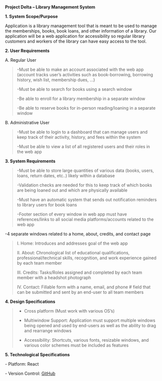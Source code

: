 **Project Delta – Library Management System**

**1. System Scope/Purpose**

Application is a library management tool that is meant to be used to
manage the memberships, books, book loans, and other information of a
library. Our application will be a web application for accessibility so
regular library customers and workers of the library can have easy
access to the tool.

**2. User Requirements**

A. Regular User

> -Must be able to make an account associated with the web app (account
> tracks user’s activities such as book-borrowing, borrowing history,
> wish list, membership dues, ...)
>
> \-Must be able to search for books using a search window
>
> -Be able to enroll for a library membership in a separate window
>
> -Be able to reserve books for in-person reading/loaning in a separate
> window

B. Administrative User

> \-Must be able to login to a dashboard that can manage users and keep
> track of their activity, history, and fees within the system
>
> -Must be able to view a list of all registered users and their roles
> in the web app

**3. System Requirements**

> -Must be able to store large quantities of various data (books, users,
> loans, return dates, etc..) likely within a database
>
> -Validation checks are needed for this to keep track of which books
> are being loaned out and which are physically available
>
> -Must have an automatic system that sends out notification reminders to
> library users for book loans
>
> -Footer section of every window in web app must have references/links to
> all social media platforms/accounts related to the web app

-4 separate windows related to a home, about, credits, and contact page

> I. Home: Introduces and addresses goal of the web app
>
> II\. About: Chronological list of educational qualifications,
> professional/technical skills, recognition, and work experience gained
> by each team member
>
> III\. Credits: Tasks/Roles assigned and completed by each team member
> with a headshot photograph
>
> IV\. Contact: Fillable form with a name, email, and phone \# field
> that can be submitted and sent by an end-user to all team members

**4. Design Specifications**

> - Cross platform (Must work with various OS’s)
>
> - Multiwindow Support: Application must support multiple windows being
> opened and used by end-users as well as the ability to drag and
> rearrange windows
>
> - Accessibility: Shortcuts, various fonts, resizable windows, and various
> color schemes must be included as features

**5. Technological Specifications**

\- Platform: React

\- Version Control: [GitHub](https://github.com/P-Delta)
